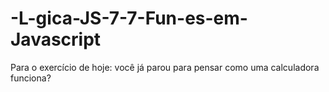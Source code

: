 # -L-gica-JS-7-7-Fun-es-em-Javascript
Para o exercício de hoje: você já parou para pensar como uma calculadora funciona?
